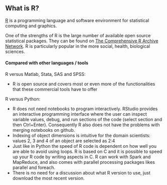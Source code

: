 ## What is R?
[R](http://www.r-project.org) is a programming language and software environment for statistical computing and graphics.

One of the strengths of R is the large number of available open source statistical packages. They can be found on [The Comprehensive R Archive Network](http://cran.r-project.org). R is particularly popular in the more social, health, biological sciences.

#### Compared with other languages / tools

R versus Matlab, Stata, SAS and SPSS:
* R is open source and covers most or even more of the functionalities that these commercial tools have to offer

R versus Python:
* R does not need notebooks to program interactively. RStudio provides an interactive programming interface where the user can inspect variable values, debug, and run sections of the code (select section and then Ctrl+Enter). Consequently R also does not have the problems with merging notebooks on github.
* Indexing of object dimensions is intuitive for the domain scientists: values 2, 3 and 4 of an object are selected as 2:4
* Just like in Python the speed of R code is dependent on how well you are able to avoid using loops. R is based on C and it is possible to speed up your R code by writing aspects in C. R can work with Spark and MapReduce, and also comes with parallel processing packages likes parallel and foreach.
* There is no need for a discussion about what R version to use, just download the most recent version.



